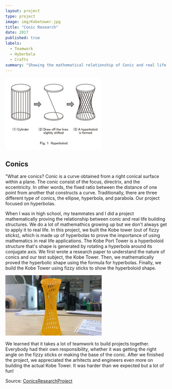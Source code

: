 ```yaml
---
layout: project
type: project
image: img/Kobetower.jpg
title: "Conic Research"
date: 2017
published: true
labels:
  - Teamwork
  - Hyberbola
  - Crafts
summary: "Showing the mathematical relationship of Conic and real life structures by building the Kobe Tower."
---
```


<img class="img-fluid" src="../img/kobe tower build.jpg">

## Conics

"What are conics? Conic is a curve obtained from a right conical surface within a plane. The conic consist of the focus, directrix, and the eccentricity. In other words, the fixed ratio between the distance of one point from another that constructs a curve. Traditionally, there are three different type of conics, the ellipse, hyperbola, and parabola. Our project focused on hyperbolas.

When I was in high school, my teammates and I did a project mathematically proving the relationship between conic and real life building structures. We do a lot of mathemathics growing up but we don't always get to apply it to real life. In this project, we built the Kobe tower (out of fizzy sticks), which is made up of hyperbolas to prove the importance of using mathematics in real life applications. The Kobe Port Tower is a hyperboloid structure that's shape is generated by rotating a hyperbola around its conjugate axis. We first wrote a research paper to understand the nature of conics and our test subject, the Kobe Tower. Then, we mathematically proved the hyperbolic shape using the formula for hyperbolas. Finally, we build the Kobe Tower using fizzy sticks to show the hyperboloid shape.

<img class="img-fluid" src="../img/hyperboloid.jpg">

We learned that it takes a lot of teamwork to build projects together. Everybody had their own responsibility, whether it was getting the right angle on the fizzy sticks or making the base of the conic. After we finished the project, we appreciated the arhitects and engineers even more on building the actual Kobe Tower. It was harder than we expected but a lot of fun!

Source: <a href="https://docs.google.com/document/d/10mhWSKnGa7CArvrl5f9c4nQA1JNdS-x9plqarP4X58w/edit?usp=sharing"><i class="large github icon "></i>ConicsResearchProject</a>
